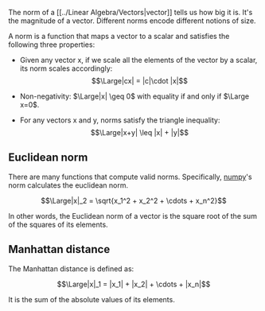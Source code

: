The norm of a [[../Linear Algebra/Vectors|vector]] tells us how big it is.
It's the magnitude of a vector.
Different norms encode different notions of size.

A norm is a function that maps a vector to a scalar and satisfies the following three properties:

- Given any vector x, if we scale all the elements of the vector by a scalar, its norm scales accordingly:
$$\Large|cx| = |c|\cdot |x|$$


- Non-negativity: 
					$\Large|x| \geq 0$ with equality if and only if $\Large x=0$.

- For any vectors x and y, norms satisfy the triangle inequality: 
$$\Large|x+y| \leq |x| + |y|$$


## Euclidean norm

There are many functions that compute valid norms.
Specifically, [numpy](../AI/Numpy.md)'s norm calculates the euclidean norm.

$$\Large|x|_2 = \sqrt{x_1^2 + x_2^2 + \cdots + x_n^2}$$

In other words, the Euclidean norm of a vector is the square root of the sum of the squares of its elements.

## Manhattan distance

The Manhattan distance is defined as:

$$\Large|x|_1 = |x_1| + |x_2| + \cdots + |x_n|$$

It is the sum of the absolute values of its elements.